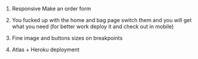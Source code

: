 1) Responsive Make an order form

2) You fucked up with the home and bag page switch them and you will get what you need (for better work deploy it and check out in mobile)

3) Fine image and buttons sizes on breakpoints

4) Atlas + Heroku deployment
